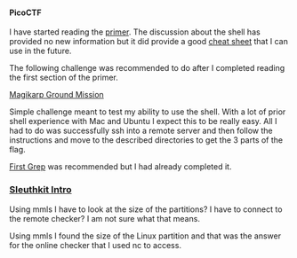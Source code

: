 #### PicoCTF
I have started reading the [primer](https://primer.picoctf.org/). The discussion about the shell has provided no new information but it did provide a good [cheat sheet](https://www.git-tower.com/blog/command-line-cheat-sheet/) that I can use in the future.

The following challenge was recommended to do after I completed reading the first section of the primer.

[Magikarp Ground Mission](https://play.picoctf.org/practice/challenge/189)

Simple challenge meant to test my ability to use the shell. With a lot of prior shell experience with Mac and Ubuntu I expect this to be really easy.
All I had to do was successfully ssh into a remote server and then follow the instructions and move to the described directories to get the 3 parts of the flag.

[First Grep](https://play.picoctf.org/practice/challenge/85) was recommended but I had already completed it.

### [Sleuthkit Intro](https://play.picoctf.org/practice/challenge/301)
Using mmls I have to look at the size of the partitions?
I have to connect to the remote checker? I am not sure what that means.

Using mmls I found the size of the Linux partition and that was the answer for the online checker that I used nc to access.


